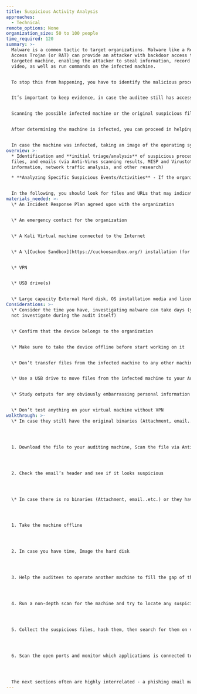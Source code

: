 ```yaml
---
title: Suspicious Activity Analysis
approaches:
  - Technical
remote_options: None
organization_size: 50 to 100 people
time_required: 120
summary: >-
  Malware is a common tactic to target organizations. Malware like a Remote
  Access Trojan (or RAT) can provide an attacker with backdoor access to a
  targeted machine, enabling the attacker to steal information, record audio and
  video, as well as run commands on the infected machine.


  To stop this from happening, you have to identify the malicious process within the system and stop it, or reformatting the machine in case you don’t feel spending time on stopping the malicious process.


  It’s important to keep evidence, in case the auditee still has access to the original malicious software they received (e.g., an email, etc.), keep a copy of the file if you have the time and expertise to continue investigating or have the resources to submit it to other organizations working on analyzing such issues.


  Scanning the possible infected machine or the original suspicious file with an anti-virus will save you time and effort, in the case such malware is already in its database. Scanning should always be the first step, preventing you from spending excess time if the machine was infected with a less serious piece of malware.


  After determining the machine is infected, you can proceed in helping the staff member back up their information, scanning the files for malware, then reformatting the infected machine. Note, it is very difficult to clean an infected machine if you only have a short window of time.


  In case the machine was infected, taking an image of the operating system will allow you to replicate the infected machine and run it after you finish your audit for a more in-depth investigation or send it to an expert to work on investigating the malware. Note, this also can be difficult in an audit setting where time is limited. Also see operational security considerations that come with replicating the files of a staff member of a sensitive organization. Be sure this is absolutely necessary and the staff members provides consent before completing.
overview: >-
  * Identification and **initial triage/analysis** of suspicious processes,
  files, and emails (via Anti-Virus scanning results, MISP and Virustotal
  information, network traffic analysis, and other research)

  * **Analyzing Specific Suspicious Events/Activities** - If the organization have specific concerns or evidence suggesting a targeted attack, the auditor can focus attention to match them against any known attacks or flag them for further research.


  In the following, you should look for files and URLs that may indicate a compromise and may help you identify an infection. If you have time, some inital light research may be suggested to see if the URLs or files hashes have been identified by other security researchers which can help you provide more context to the organization around the types of threats they are facing.
materials_needed: >-
  \* An Incident Response Plan agreed upon with the organization


  \* An emergency contact for the organization


  \* A Kali Virtual machine connected to the Internet


  \* A \[Cuckoo Sandbox](https://cuckoosandbox.org/) installation (for later analysis post audit if you have the expertise)


  \* VPN


  \* USB drive(s)


  \* Large capacity External Hard disk, OS installation media and license keys
Considerations: >-
  \* Consider the time you have, investigating malware can take days (you should
  not investigate during the audit itself)


  \* Confirm that the device belongs to the organization


  \* Make sure to take the device offline before start working on it


  \* Don’t transfer files from the infected machine to any other machines


  \* Use a USB drive to move files from the infected machine to your Audit machine for investigating proposes


  \* Study outputs for any obviously embarrassing personal information


  \* Don’t test anything on your virtual machine without VPN
walkthrough: >-
  \* In case they still have the original binaries (Attachment, email..etc.)




  1. Download the file to your auditing machine, Scan the file via Anti-Virus or hash the file and use virustotal.com to search for it (Note, don’t upload the actual file to virus total as uploaded files are discoverable by paid subscribers in most cases)




  2. Check the email’s header and see if it looks suspicious




  \* In case there is no binaries (Attachment, email..etc.) or they have no access to it




  1. Take the machine offline




  2. In case you have time, Image the hard disk




  3. Help the auditees to operate another machine to fill the gap of the suspicious machine




  4. Run a non-depth scan for the machine and try to locate any suspicious files




  5. Collect the suspicious files, hash them, then search for them on virustotal.com




  6. Scan the open ports and monitor which applications is connected to external address




  The next sections often are highly interrelated - a phishing email may include malicious URLs and/or files, network traffic may include URLs, URLs may try to send malicious file downloads.
---
```

